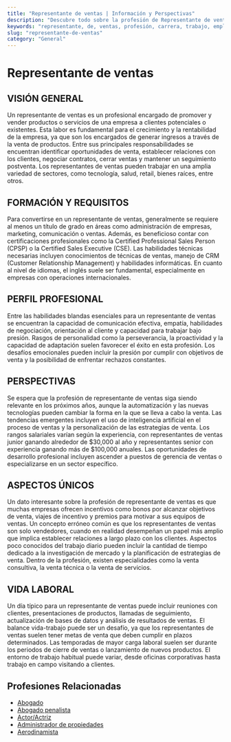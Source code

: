 ```yaml
---
title: "Representante de ventas | Información y Perspectivas"
description: "Descubre todo sobre la profesión de Representante de ventas, incluyendo responsabilidades, requisitos y oportunidades."
keywords: "representante, de, ventas, profesión, carrera, trabajo, empleo"
slug: "representante-de-ventas"
category: "General"
---
```


# Representante de ventas

## VISIÓN GENERAL

Un representante de ventas es un profesional encargado de promover y vender productos o servicios de una empresa a clientes potenciales o existentes. Esta labor es fundamental para el crecimiento y la rentabilidad de la empresa, ya que son los encargados de generar ingresos a través de la venta de productos. Entre sus principales responsabilidades se encuentran identificar oportunidades de venta, establecer relaciones con los clientes, negociar contratos, cerrar ventas y mantener un seguimiento postventa. Los representantes de ventas pueden trabajar en una amplia variedad de sectores, como tecnología, salud, retail, bienes raíces, entre otros.

## FORMACIÓN Y REQUISITOS

Para convertirse en un representante de ventas, generalmente se requiere al menos un título de grado en áreas como administración de empresas, marketing, comunicación o ventas. Además, es beneficioso contar con certificaciones profesionales como la Certified Professional Sales Person (CPSP) o la Certified Sales Executive (CSE). Las habilidades técnicas necesarias incluyen conocimientos de técnicas de ventas, manejo de CRM (Customer Relationship Management) y habilidades informáticas. En cuanto al nivel de idiomas, el inglés suele ser fundamental, especialmente en empresas con operaciones internacionales.

## PERFIL PROFESIONAL

Entre las habilidades blandas esenciales para un representante de ventas se encuentran la capacidad de comunicación efectiva, empatía, habilidades de negociación, orientación al cliente y capacidad para trabajar bajo presión. Rasgos de personalidad como la perseverancia, la proactividad y la capacidad de adaptación suelen favorecer el éxito en esta profesión. Los desafíos emocionales pueden incluir la presión por cumplir con objetivos de venta y la posibilidad de enfrentar rechazos constantes.

## PERSPECTIVAS

Se espera que la profesión de representante de ventas siga siendo relevante en los próximos años, aunque la automatización y las nuevas tecnologías pueden cambiar la forma en la que se lleva a cabo la venta. Las tendencias emergentes incluyen el uso de inteligencia artificial en el proceso de ventas y la personalización de las estrategias de venta. Los rangos salariales varían según la experiencia, con representantes de ventas junior ganando alrededor de $30,000 al año y representantes senior con experiencia ganando más de $100,000 anuales. Las oportunidades de desarrollo profesional incluyen ascender a puestos de gerencia de ventas o especializarse en un sector específico.

## ASPECTOS ÚNICOS

Un dato interesante sobre la profesión de representante de ventas es que muchas empresas ofrecen incentivos como bonos por alcanzar objetivos de venta, viajes de incentivo y premios para motivar a sus equipos de ventas. Un concepto erróneo común es que los representantes de ventas son solo vendedores, cuando en realidad desempeñan un papel más amplio que implica establecer relaciones a largo plazo con los clientes. Aspectos poco conocidos del trabajo diario pueden incluir la cantidad de tiempo dedicado a la investigación de mercado y la planificación de estrategias de venta. Dentro de la profesión, existen especialidades como la venta consultiva, la venta técnica o la venta de servicios.

## VIDA LABORAL

Un día típico para un representante de ventas puede incluir reuniones con clientes, presentaciones de productos, llamadas de seguimiento, actualización de bases de datos y análisis de resultados de ventas. El balance vida-trabajo puede ser un desafío, ya que los representantes de ventas suelen tener metas de venta que deben cumplir en plazos determinados. Las temporadas de mayor carga laboral suelen ser durante los periodos de cierre de ventas o lanzamiento de nuevos productos. El entorno de trabajo habitual puede variar, desde oficinas corporativas hasta trabajo en campo visitando a clientes.
## Profesiones Relacionadas

- [Abogado](/profesiones/abogado/)
- [Abogado penalista](/profesiones/abogado-penalista/)
- [Actor/Actriz](/profesiones/actor-actriz/)
- [Administrador de propiedades](/profesiones/administrador-de-propiedades/)
- [Aerodinamista](/profesiones/aerodinamista/)

